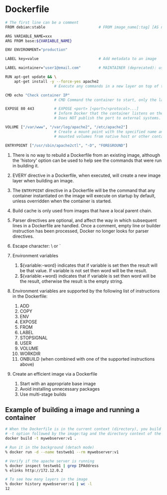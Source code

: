 # Dockerfile

```bash
# The first line can be a comment
FROM debian:stable                        # FROM image_name[:tag] [AS name]

ARG VARIABLE_NAME=xxx
ARG FROM base:${VARIABLE_NAME}

ENV ENVIRONMENT="production"

LABEL key=value                           # Add metadata to an image

LABEL maintainer="user1@email.com"        # MAINTAINER (deprecated): use LABEL maintainer

RUN apt-get update && \
    apt-get install -y --force-yes apache2
                      # Execute any commands in a new layer on top of the current image and commit the results

CMD echo "Check container IP"
                      # CMD Command the container to start, only the last CMD will be run if multiple specified 

EXPOSE 80 443         # EXPOSE <port> [<port>/<protocol>...] 
                      # Inform Docker that the container listens on the specified network ports at runtime
                      # Does NOT publish the port to external systems.

VOLUME ["/var/www", "/var/log/apache2", "/etc/apache2"]
                      # Create a mount point with the specified name and marks it as holding externally
                      # mounted volumes from native host or other containers

ENTRYPOINT ["/usr/sbin/apache2ctl", "-D", "FOREGROUND"]
```

1. There is no way to rebuild a Dockerfile from an existing image, although the 'history' option can be used to help
   see the commands that were run in building it.

1. EVERY directive in a Dockerfile, when executed, will create a new image layer when building an image.

1. The `ENTRYPOINT` directive in a Dockerfile will be the command that any container instantiated on the image will
 execute on startup by default, unless overridden when the container is started.

1. Build cache is only used from images that have a local parent chain.

1. Parser directives are optional, and affect the way in which subsequent lines in a Dockerfile are handled. Once a
   comment, empty line or builder instruction has been processed, Docker no longer looks for parser directives.

1. Escape character: \ or `

1. Environment variables
   1. ${variable:-word} indicates that if variable is set then the result will be that value. If variable is not set
      then word will be the result.
   1. ${variable:+word} indicates that if variable is set then word will be the result, otherwise the result is the
      empty string.
1. Environment variables are supported by the following list of instructions in the Dockerfile:
   1. ADD
   1. COPY
   1. ENV
   1. EXPOSE
   1. FROM
   1. LABEL
   1. STOPSIGNAL
   1. USER
   1. VOLUME
   1. WORKDIR
   1. ONBUILD (when combined with one of the supported instructions above)

1. Create an efficient image via a Dockerfile
   1. Start with an appropriate base image
   1. Avoid installing unnecessary packages
   1. Use multi-stage builds


## Example of building a image and running a container

```bash
# When the Dockerfile is in the current context (directory), you build it with an image name and tag with the
# -t option followed by the image:tag and the directory context of the file, in this case '.'.
docker build -t mywebserver:v1 .

# Run it in the background (detach mode)
% docker run -d --name testweb1 --rm mywebserver:v1

# Verify if the apache server is running
% docker inspect testweb1 | grep IPAddress
% elinks http://172.12.0.2

# To see how many layers in the image
% docker history mywebserver:v1 | wc -l
12
```
